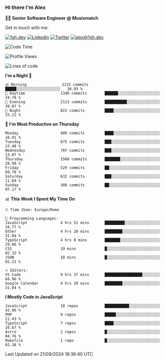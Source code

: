 ### Hi there I'm Alex

👨‍💻 __Senior Software Engineer @ Musixmatch__

Get in touch with me:

[![1gh.dev](https://img.shields.io/static/v1?label=1gh.dev&message=%20&color=red&logo=&style=flat-square&logoColor=white)](https://www.1gh.dev/)
[![Linkedin](https://img.shields.io/static/v1?label=Linkedin&message=%20&color=blue&logo=Linkedin&style=flat-square&logoColor=white)](https://linkedin.com/in/alexghirelli)
[![Twitter](https://img.shields.io/static/v1?label=Twitter&message=%20&color=blue&logo=Twitter&style=flat-square&logoColor=white)](https://twitter.com/alexGhirelli)
[![alex@1gh.dev](https://img.shields.io/static/v1?label=alex@1gh.dev&message=%20&color=red&logo=gmail&style=flat-square&logoColor=white)](mailto:alex@1gh.dev)

<!--START_SECTION:waka-->
![Code Time](http://img.shields.io/badge/Code%20Time-8%2C114%20hrs%2059%20mins-blue)

![Profile Views](http://img.shields.io/badge/Profile%20Views-0-blue)

![Lines of code](https://img.shields.io/badge/From%20Hello%20World%20I%27ve%20Written-25.8%20million%20lines%20of%20code-blue)

**I'm a Night 🦉** 

```text
🌞 Morning                1132 commits        █████░░░░░░░░░░░░░░░░░░░░   20.93 % 
🌆 Daytime                1340 commits        ██████░░░░░░░░░░░░░░░░░░░   24.78 % 
🌃 Evening                2113 commits        ██████████░░░░░░░░░░░░░░░   39.07 % 
🌙 Night                  823 commits         ████░░░░░░░░░░░░░░░░░░░░░   15.22 % 
```
📅 **I'm Most Productive on Thursday** 

```text
Monday                   909 commits         ████░░░░░░░░░░░░░░░░░░░░░   16.81 % 
Tuesday                  675 commits         ███░░░░░░░░░░░░░░░░░░░░░░   12.48 % 
Wednesday                707 commits         ███░░░░░░░░░░░░░░░░░░░░░░   13.07 % 
Thursday                 1568 commits        ███████░░░░░░░░░░░░░░░░░░   28.99 % 
Friday                   529 commits         ██░░░░░░░░░░░░░░░░░░░░░░░   09.78 % 
Saturday                 632 commits         ███░░░░░░░░░░░░░░░░░░░░░░   11.69 % 
Sunday                   388 commits         ██░░░░░░░░░░░░░░░░░░░░░░░   07.17 % 
```


📊 **This Week I Spent My Time On** 

```text
🕑︎ Time Zone: Europe/Rome

💬 Programming Languages: 
JavaScript               4 hrs 51 mins       █████████░░░░░░░░░░░░░░░░   34.77 % 
Other                    4 hrs 20 mins       ████████░░░░░░░░░░░░░░░░░   31.04 % 
TypeScript               4 hrs 8 mins        ███████░░░░░░░░░░░░░░░░░░   29.66 % 
CSS                      19 mins             █░░░░░░░░░░░░░░░░░░░░░░░░   02.32 % 
JSON                     18 mins             █░░░░░░░░░░░░░░░░░░░░░░░░   02.21 % 

🔥 Editors: 
VS Code                  9 hrs 37 mins       █████████████████░░░░░░░░   68.96 % 
Google Calendar          4 hrs 20 mins       ████████░░░░░░░░░░░░░░░░░   31.04 % 
```

**I Mostly Code in JavaScript** 

```text
JavaScript               18 repos            ███████████░░░░░░░░░░░░░░   42.86 % 
PHP                      9 repos             █████░░░░░░░░░░░░░░░░░░░░   21.43 % 
TypeScript               7 repos             ████░░░░░░░░░░░░░░░░░░░░░   16.67 % 
Astro                    2 repos             █░░░░░░░░░░░░░░░░░░░░░░░░   04.76 % 
Makefile                 1 repo              █░░░░░░░░░░░░░░░░░░░░░░░░   02.38 % 
```




 Last Updated on 21/09/2024 18:36:40 UTC
<!--END_SECTION:waka-->
